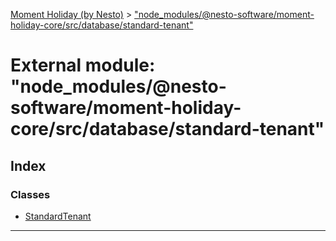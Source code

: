 [Moment Holiday (by Nesto)](../README.md) > ["node_modules/@nesto-software/moment-holiday-core/src/database/standard-tenant"](../modules/_node_modules__nesto_software_moment_holiday_core_src_database_standard_tenant_.md)

# External module: "node_modules/@nesto-software/moment-holiday-core/src/database/standard-tenant"

## Index

### Classes

* [StandardTenant](../classes/_node_modules__nesto_software_moment_holiday_core_src_database_standard_tenant_.standardtenant.md)

---

